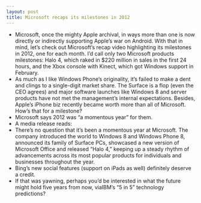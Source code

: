 ```yaml
---
layout: post
title: Microsoft recaps its milestones in 2012
---
```

* Microsoft, once the mighty Apple archival, in ways more than one is now directly or indirectly supporting Apple’s war on Android. With that in mind, let’s check out Microsoft’s recap video highlighting its milestones in 2012, one for each month. I’d call only two Microsoft products milestones: Halo 4, which raked in $220 million in sales in the first 24 hours, and the Xbox console with Kinect, which got Windows support in February.
* As much as I like Windows Phone’s originality, it’s failed to make a dent and clings to a single-digit market share. The Surface is a flop (even the CEO agrees) and major software launches like Windows 8 and server products have not met the management’s internal expectations. Besides, Apple’s iPhone biz recently became worth more than all of Microsoft. How’s that for a milestone?
* Microsoft says 2012 was “a momentous year” for them.
* A media release reads:
* There’s no question that it’s been a momentous year at Microsoft. The company introduced the world to Windows 8 and Windows Phone 8, announced its family of Surface PCs, showcased a new version of Microsoft Office and released “Halo 4,” keeping up a steady rhythm of advancements across its most popular products for individuals and businesses throughout the year.
* Bing’s new social features (support on iPads as well) definitely deserve a credit.
* If that was yawning, perhaps you’d be interested in what the future might hold five years from now, viaIBM’s “5 in 5” technology predictions?

